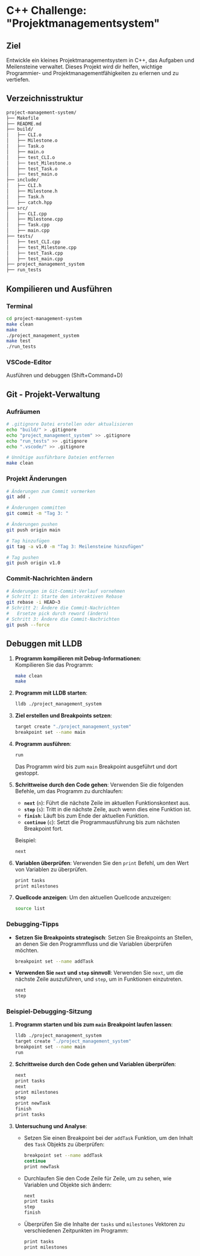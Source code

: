 # C++ Challenge: "Projektmanagementsystem"

## Ziel

Entwickle ein kleines Projektmanagementsystem in C++, das Aufgaben und Meilensteine verwaltet. Dieses Projekt wird dir helfen, wichtige Programmier- und Projektmanagementfähigkeiten zu erlernen und zu vertiefen.

## Verzeichnisstruktur

```bash
project-management-system/
├── Makefile
├── README.md
├── build/
│   ├── CLI.o
│   ├── Milestone.o
│   ├── Task.o
│   ├── main.o
│   ├── test_CLI.o
│   ├── test_Milestone.o
│   ├── test_Task.o
│   ├── test_main.o
├── include/
│   ├── CLI.h
│   ├── Milestone.h
│   ├── Task.h
│   ├── catch.hpp
├── src/
│   ├── CLI.cpp
│   ├── Milestone.cpp
│   ├── Task.cpp
│   ├── main.cpp
├── tests/
│   ├── test_CLI.cpp
│   ├── test_Milestone.cpp
│   ├── test_Task.cpp
│   ├── test_main.cpp
├── project_management_system
├── run_tests
```

## Kompilieren und Ausführen

### Terminal

```bash
cd project-management-system
make clean
make
./project_management_system
make test
./run_tests
```

### VSCode-Editor

Ausführen und debuggen (Shift+Command+D)

## Git - Projekt-Verwaltung

### Aufräumen

```bash
# .gitignore Datei erstellen oder aktualisieren
echo "build/" > .gitignore
echo "project_management_system" >> .gitignore
echo "run_tests" >> .gitignore
echo ".vscode/" >> .gitignore

# Unnötige ausführbare Dateien entfernen
make clean
```

### Projekt Änderungen

```bash
# Änderungen zum Commit vormerken
git add .

# Änderungen committen
git commit -m "Tag 3: "

# Änderungen pushen
git push origin main

# Tag hinzufügen
git tag -a v1.0 -m "Tag 3: Meilensteine hinzufügen"

# Tag pushen
git push origin v1.0
```

### Commit-Nachrichten ändern

```bash
# Änderungen im Git-Commit-Verlauf vornehmen
# Schritt 1: Starte den interaktiven Rebase
git rebase -i HEAD~3
# Schritt 2: Ändere die Commit-Nachrichten
#   Ersetze pick durch reword (ändern)
# Schritt 3: Ändere die Commit-Nachrichten
git push --force
```

## Debuggen mit LLDB

1. **Programm kompilieren mit Debug-Informationen**:   
   Kompilieren Sie das Programm:
   ```sh
   make clean
   make
   ```

2. **Programm mit LLDB starten**:
   ```sh
   lldb ./project_management_system
   ```

3. **Ziel erstellen und Breakpoints setzen**:
   ```sh
   target create "./project_management_system"
   breakpoint set --name main
   ```

4. **Programm ausführen**:
   ```sh
   run
   ```

   Das Programm wird bis zum `main` Breakpoint ausgeführt und dort gestoppt.

5. **Schrittweise durch den Code gehen**:
   Verwenden Sie die folgenden Befehle, um das Programm zu durchlaufen:
   - **`next`** (`n`): Führt die nächste Zeile im aktuellen Funktionskontext aus.
   - **`step`** (`s`): Tritt in die nächste Zeile, auch wenn dies eine Funktion ist.
   - **`finish`**: Läuft bis zum Ende der aktuellen Funktion.
   - **`continue`** (`c`): Setzt die Programmausführung bis zum nächsten Breakpoint fort.
   
   Beispiel:
   ```sh
   next
   ```

6. **Variablen überprüfen**:
   Verwenden Sie den `print` Befehl, um den Wert von Variablen zu überprüfen.
   ```sh
   print tasks
   print milestones
   ```

7. **Quellcode anzeigen**:
   Um den aktuellen Quellcode anzuzeigen:
   ```sh
   source list
   ```

### Debugging-Tipps

- **Setzen Sie Breakpoints strategisch**: Setzen Sie Breakpoints an Stellen, an denen Sie den Programmfluss und die Variablen überprüfen möchten.
  ```sh
  breakpoint set --name addTask
  ```

- **Verwenden Sie `next` und `step` sinnvoll**: Verwenden Sie `next`, um die nächste Zeile auszuführen, und `step`, um in Funktionen einzutreten.
  ```sh
  next
  step
  ```

### Beispiel-Debugging-Sitzung

1. **Programm starten und bis zum `main` Breakpoint laufen lassen**:
   ```sh
   lldb ./project_management_system
   target create "./project_management_system"
   breakpoint set --name main
   run
   ```

2. **Schrittweise durch den Code gehen und Variablen überprüfen**:
   ```sh
   next
   print tasks
   next
   print milestones
   step
   print newTask
   finish
   print tasks
   ```

3. **Untersuchung und Analyse**:
   - Setzen Sie einen Breakpoint bei der `addTask` Funktion, um den Inhalt des `Task` Objekts zu überprüfen:
     ```sh
     breakpoint set --name addTask
     continue
     print newTask
     ```

   - Durchlaufen Sie den Code Zeile für Zeile, um zu sehen, wie Variablen und Objekte sich ändern:
     ```sh
     next
     print tasks
     step
     finish
     ```

   - Überprüfen Sie die Inhalte der `tasks` und `milestones` Vektoren zu verschiedenen Zeitpunkten im Programm:
     ```sh
     print tasks
     print milestones
     ```
